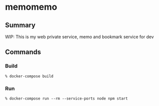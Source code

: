 # memomemo
## Summary
WIP: This is my web private service, memo and bookmark service for dev

## Commands

### Build
```
% docker-compose build
```

### Run
```
% docker-compose run --rm --service-ports node npm start
```